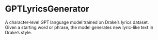 # GPTLyricsGenerator
A character-level GPT language model trained on Drake’s lyrics dataset. Given a starting word or phrase, the model generates new lyric-like text in Drake’s style.
